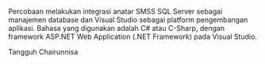 Percobaan melakukan integrasi anatar SMSS SQL Server sebagai manajemen database dan Visual Studio sebagai platform pengembangan aplikasi.
Bahasa yang digunakan adalah C# atau C-Sharp, dengan framework ASP.NET Web Application (.NET Framework) pada Visual Studio.

Tangguh Chairunnisa
